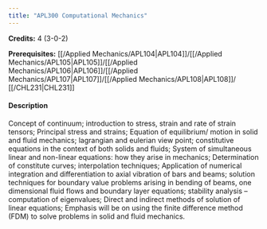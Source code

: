 ```yaml
---
title: "APL300 Computational Mechanics"
---
```

**Credits:** 4 (3-0-2)

**Prerequisites:** [[/Applied Mechanics/APL104|APL104]]/[[/Applied Mechanics/APL105|APL105]]/[[/Applied Mechanics/APL106|APL106]]/[[/Applied Mechanics/APL107|APL107]]/[[/Applied Mechanics/APL108|APL108]]/ [[/CHL231|CHL231]]

#### Description
Concept of continuum; introduction to stress, strain and rate of strain tensors; Principal stress and strains; Equation of equilibrium/ motion in solid and fluid mechanics; lagrangian and eulerian view point; constitutive equations in the context of both solids and fluids; System of simultaneous linear and non-linear equations: how they arise in mechanics; Determination of constitute curves; interpolation techniques; Application of numerical integration and differentiation to axial vibration of bars and beams; solution techniques for boundary value problems arising in bending of beams, one dimensional fluid flows and boundary layer equations; stability analysis – computation of eigenvalues; Direct and indirect methods of solution of linear equations; Emphasis will be on using the finite difference method (FDM) to solve problems in solid and fluid mechanics.